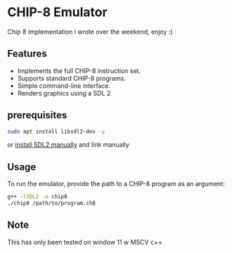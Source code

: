# CHIP-8 Emulator

Chip 8 implementation i wrote over the weekend, enjoy :)

## Features

- Implements the full CHIP-8 instruction set.
- Supports standard CHIP-8 programs.
- Simple command-line interface.
- Renders graphics using a SDL 2

## prerequisites


```bash
sudo apt install libsdl2-dev -y
```

or <a href="https://github.com/libsdl-org/SDL/releases"> install SDL2 manually</a> and link manually

## Usage

To run the emulator, provide the path to a CHIP-8 program as an argument:

```bash
g++ -lSDL2 -o chip8
./chip8 /path/to/program.ch8
```

## Note
This has only been tested on window 11 w MSCV c++